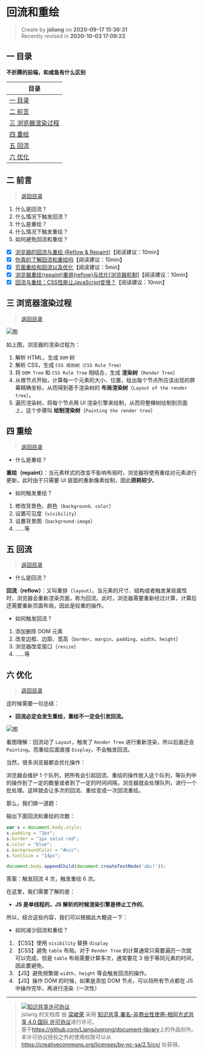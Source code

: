回流和重绘
===

> Create by **jsliang** on **2020-09-17 15:36:31**  
> Recently revised in **2020-10-03 17:09:22**

<!-- 目录开始 -->
## <a name="chapter-one" id="chapter-one"></a>一 目录

**不折腾的前端，和咸鱼有什么区别**

| 目录 |
| --- |
| [一 目录](#chapter-one) |
| <a name="catalog-chapter-two" id="catalog-chapter-two"></a>[二 前言](#chapter-two) |
| <a name="catalog-chapter-three" id="catalog-chapter-three"></a>[三 浏览器渲染过程](#chapter-three) |
| <a name="catalog-chapter-four" id="catalog-chapter-four"></a>[四 重绘](#chapter-four) |
| <a name="catalog-chapter-five" id="catalog-chapter-five"></a>[五 回流](#chapter-five) |
| <a name="catalog-chapter-six" id="catalog-chapter-six"></a>[六 优化](#chapter-six) |
<!-- 目录结束 -->

## <a name="chapter-two" id="chapter-two"></a>二 前言

> [返回目录](#chapter-one)

1. 什么是回流？
2. 什么情况下触发回流？
3. 什么是重绘？
4. 什么情况下触发重绘？
5. 如何避免回流和重绘？

* [x] [浏览器的回流与重绘 (Reflow & Repaint)](https://juejin.im/post/6844903569087266823)【阅读建议：10min】
* [x] [你真的了解回流和重绘吗](https://segmentfault.com/a/1190000017329980)【阅读建议：10min】
* [x] [页面重绘和回流以及优化](https://www.html.cn/archives/4996)【阅读建议：5min】
* [x] [浏览器重绘(repaint)重排(reflow)与优化[浏览器机制]](https://juejin.im/post/6844903745914929165)【阅读建议：10min】
* [x] [回流与重绘：CSS性能让JavaScript变慢？](https://www.zhangxinxu.com/wordpress/2010/01/%E5%9B%9E%E6%B5%81%E4%B8%8E%E9%87%8D%E7%BB%98%EF%BC%9Acss%E6%80%A7%E8%83%BD%E8%AE%A9javascript%E5%8F%98%E6%85%A2%EF%BC%9F/)【阅读建议：10min】

## <a name="chapter-three" id="chapter-three"></a>三 浏览器渲染过程

> [返回目录](#chapter-one)

![图](https://github.com/LiangJunrong/document-library/blob/master/public-repertory/img/other-page-parse.png?raw=true)

如上图，浏览器的渲染过程为：

1. 解析 HTML，生成 `DOM` 树
2. 解析 CSS，生成 `CSS 规则树（CSS Rule Tree）`
3. 将 `DOM Tree` 和 `CSS Rule Tree` 相结合，生成 **渲染树**（`Render Tree`）
4. 从根节点开始，计算每一个元素的大小、位置，给出每个节点所应该出现的屏幕精确坐标，从而得到基于渲染树的 **布局渲染树**（`Layout of the render tree`）。
5. 遍历渲染树，将每个节点用 UI 渲染引擎来绘制，从而将整棵树绘制到页面上，这个步骤叫 **绘制渲染树**（`Painting the render tree`）

## <a name="chapter-four" id="chapter-four"></a>四 重绘

> [返回目录](#chapter-one)

* 什么是重绘？

**重绘（repaint）**：当元素样式的改变不影响布局时，浏览器将使用重绘对元素进行更新，此时由于只需要 UI 层面的重新像素绘制，因此**损耗较少**。

* 如何触发重绘？

1. 修改背景色、颜色（`background`、`color`）
2. 设置可见度（`visibility`）
3. 设置背景图（`background-image`）
4. ……等

## <a name="chapter-five" id="chapter-five"></a>五 回流

> [返回目录](#chapter-one)

* 什么是回流？

**回流（reflow）**：又叫重排（`layout`）。当元素的尺寸、结构或者触发某些属性时，浏览器会重新渲染页面，称为回流。此时，浏览器需要重新经过计算，计算后还需要重新页面布局，因此是较重的操作。

* 如何触发回流？

1. 添加删除 DOM 元素
2. 改变边框、边距、宽高（`border`、`margin`、`padding`、`width`、`height`）
3. 浏览器改变窗口（`resize`）
4. ……等

## <a name="chapter-six" id="chapter-six"></a>六 优化

> [返回目录](#chapter-one)

这时候需要一句总结：

* **回流必定会发生重绘，重绘不一定会引发回流。**

![图](https://github.com/LiangJunrong/document-library/blob/master/public-repertory/img/other-page-parse.png?raw=true)

看图理解：回流动了 `Layout`，触发了 `Render Tree` 进行重新渲染，所以后面还会 `Painting`。而重绘后面直接 `Display`，不会触发回流。

当然，很多浏览器都会优化操作：

浏览器会维护 1 个队列，把所有会引起回流、重绘的操作放入这个队列，等队列中的操作到了一定的数量或者到了一定的时间间隔，浏览器就会处理队列，进行一个批处理。这样就会让多次的回流、重绘变成一次回流重绘。

那么，我们做一道题：

输出下面回流和重绘的次数：

```js
var s = document.body.style;
s.padding = "2px";
s.border = "1px solid red";
s.color = "blue";
s.backgroundColor = "#ccc";
s.fontSize = "14px";

document.body.appendChild(document.createTextNode('abc!'));
```

答案：触发回流 4 次，触发重绘 6 次。

在这里，我们需要了解的是：

* **JS 是单线程的，JS 解析的时候渲染引擎是停止工作的**。

所以，结合这些内容，我们可以根据此大概说一下：

* 如何减少回流和重绘？

1. 【CSS】使用 `visibility` 替换 `display`
2. 【CSS】避免 `table` 布局。对于 `Render Tree` 的计算通常只需要遍历一次就可以完成，但是 `table` 布局需要计算多次，通常要花 3 倍于等同元素的时间，因此要避免。
3. 【JS】避免频繁做 `width`、`height` 等会触发回流的操作。
4. 【JS】操作 DOM 的时候，如果是添加 DOM 节点，可以将所有节点都在 JS 中操作完毕，再进行渲染（一次性）

---

> <a rel="license" href="http://creativecommons.org/licenses/by-nc-sa/4.0/"><img alt="知识共享许可协议" style="border-width:0" src="https://i.creativecommons.org/l/by-nc-sa/4.0/88x31.png" /></a><br /><span xmlns:dct="http://purl.org/dc/terms/" property="dct:title">jsliang 的文档库</span> 由 <a xmlns:cc="http://creativecommons.org/ns#" href="https://github.com/LiangJunrong/document-library" property="cc:attributionName" rel="cc:attributionURL">梁峻荣</a> 采用 <a rel="license" href="http://creativecommons.org/licenses/by-nc-sa/4.0/">知识共享 署名-非商业性使用-相同方式共享 4.0 国际 许可协议</a>进行许可。<br />基于<a xmlns:dct="http://purl.org/dc/terms/" href="https://github.com/LiangJunrong/document-library" rel="dct:source">https://github.com/LiangJunrong/document-library</a>上的作品创作。<br />本许可协议授权之外的使用权限可以从 <a xmlns:cc="http://creativecommons.org/ns#" href="https://creativecommons.org/licenses/by-nc-sa/2.5/cn/" rel="cc:morePermissions">https://creativecommons.org/licenses/by-nc-sa/2.5/cn/</a> 处获得。
